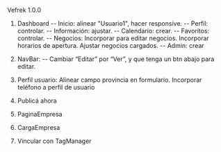 Vefrek 1.0.0

1. Dashboard
   -- Inicio: alinear "Usuario1", hacer responsive.
   -- Perfil: controlar.
   -- Información: ajustar.
   -- Calendario: crear.
   -- Favoritos: controlar.
   -- Negocios: Incorporar para editar negocios. Incorporar horarios de apertura. Ajustar negocios cargados.
   -- Admin: crear
2. NavBar:
   -- Cambiar “Editar” por “Ver”, y que tenga un btn abajo para editar.
3. Perfil usuario: Alinear campo provincia en formulario. Incorporar teléfono a perfil de usuario
4. Publicá ahora
5. PaginaEmpresa
6. CargaEmpresa

7. Vincular con TagManager
